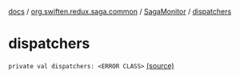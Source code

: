 [docs](../../index.md) / [org.swiften.redux.saga.common](../index.md) / [SagaMonitor](index.md) / [dispatchers](./dispatchers.md)

# dispatchers

`private val dispatchers: <ERROR CLASS>` [(source)](https://github.com/protoman92/KotlinRedux/tree/master/common\common-saga\src\main\kotlin/org/swiften/redux/saga/common/SagaMonitor.kt#L32)